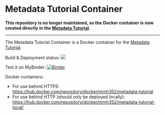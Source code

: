 # Metadata Tutorial Container

**This repository is no longer maintained, as the Docker container is now created directly in the [Metadata Tutorial](https://github.com/mmh352/metadata-tutorial).**

---

The Metadata Tutorial Container is a Docker container for the [Metadata Tutorial](https://github.com/mmh352/metadata-tutorial).

Build & Deployment status: ![](https://github.com/mmh352/metadata-tutorial-container/workflows/Docker%20Deployment/badge.svg)

Test it on MyBinder: [![Binder](https://mybinder.org/badge_logo.svg)](https://mybinder.org/v2/gh/mmh352/metadata-tutorial-container/default)

Docker containers:

* For use behind HTTPS: https://hub.docker.com/repository/docker/mmh352/metadata-tutorial
* For use behind HTTP (should only be deployed locally): https://hub.docker.com/repository/docker/mmh352/metadata-tutorial-local/
